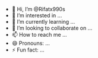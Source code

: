 - 👋 Hi, I’m @Rifatx990s
- 👀 I’m interested in ...
- 🌱 I’m currently learning ...
- 💞️ I’m looking to collaborate on ...
- 📫 How to reach me ...
- 😄 Pronouns: ...
- ⚡ Fun fact: ...

<!---
Rifatx990s/Rifatx990s is a ✨ special ✨ repository because its `README.md` (this file) appears on your GitHub profile.
You can click the Preview link to take a look at your changes.
--->
